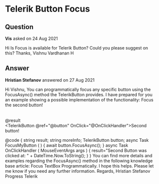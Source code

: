 # Telerik Button Focus

## Question

**Vis** asked on 24 Aug 2021

Hi Is Focus is available for Telerik Button? Could you please suggest on this? Thanks, Vishnu Vardhanan H

## Answer

**Hristian Stefanov** answered on 27 Aug 2021

Hi Vishnu, You can programmatically focus any specific button using the FocusAsync() method the TelerikButton provides. I have prepared for you an example showing a possible implementation of the functionality: <TelerikButton OnClick="@FocusMyButton">Focus the second button!</TelerikButton>
<br />
<br />
<br />
@result
<br />
<TelerikButton @ref="@button" OnClick="@OnClickHandler">Second button!</TelerikButton>

@code { string result; string moreInfo; TelerikButton button; async Task FocusMyButton ( ) { await button.FocusAsync();
} async Task OnClickHandler ( MouseEventArgs args ) {
result="Second Button was clicked at: " + DateTime.Now.ToString();
}
} You can find more details and examples regarding the FocusAsync() method in the following knowledge base article: Focus TextBox Programmatically. I hope this helps. Please let me know if you need any further information. Regards, Hristian Stefanov Progress Telerik
